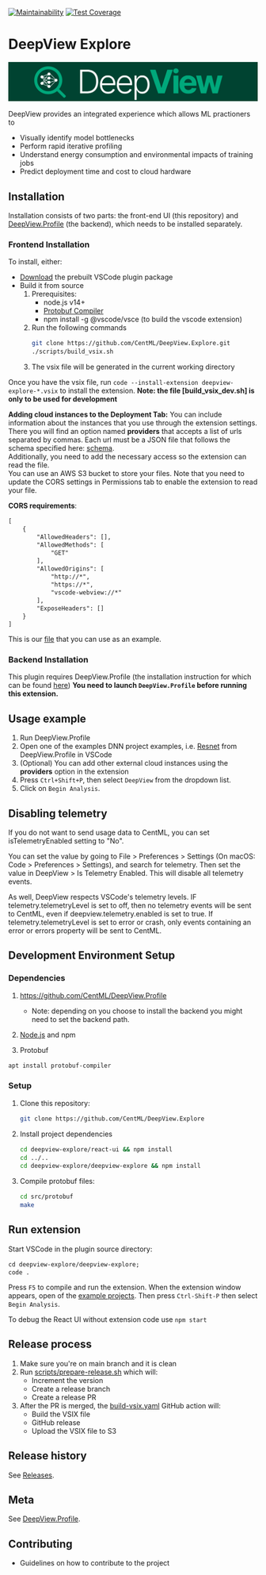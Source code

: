 [![Maintainability](https://api.codeclimate.com/v1/badges/0001287428a20bef03ad/maintainability)](https://codeclimate.com/github/CentML/DeepView.Explore/maintainability)
[![Test Coverage](https://api.codeclimate.com/v1/badges/0001287428a20bef03ad/test_coverage)](https://codeclimate.com/github/CentML/DeepView.Explore/test_coverage)

# DeepView Explore
![DeepView](https://raw.githubusercontent.com/CentML/DeepView.Explore/main/deepview-explore/react-ui/public/resources/deepview.png)

DeepView provides an integrated experience which allows ML practioners to
- Visually identify model bottlenecks
- Perform rapid iterative profiling
- Understand energy consumption and environmental impacts of training jobs
- Predict deployment time and cost to cloud hardware

## Installation
Installation consists of two parts: the front-end UI (this repository) and [DeepView.Profile](https://github.com/CentML/DeepView.Profile) (the backend), which needs to be installed separately.

### Frontend Installation
To install, either:
* [Download](https://centml-releases.s3.us-east-2.amazonaws.com/deepview-explore/index.html) the prebuilt VSCode plugin package
* Build it from source
  1. Prerequisites:
     - node.js v14+
     - [Protobuf Compiler](https://grpc.io/docs/protoc-installation/)
     - npm install -g @vscode/vsce (to build the vscode extension)
  2. Run the following commands    
      ```bash
      git clone https://github.com/CentML/DeepView.Explore.git
      ./scripts/build_vsix.sh
      ```
  3. The vsix file will be generated in the current working directory

Once you have the vsix file, run `code --install-extension deepview-explore-*.vsix` to install the extension.
**Note: the file [build_vsix_dev.sh] is only to be used for development**

**Adding cloud instances to the Deployment Tab:** You can include information about the instances that you use through the extension settings. There you will find an option named **providers** that accepts a list of urls separated by commas. Each url must be a JSON file that follows the schema specified here: [schema](deepview-explore/react-ui/src/schema/CloudProvidersSchema.js).<br/>
Additionally, you need to add the necessary access so the extension can read the file.<br/>
You can use an AWS S3 bucket to store your files. Note that you need to update the CORS settings in Permissions tab to enable the extension to read your file.

**CORS requirements**:
```
[
    {
        "AllowedHeaders": [],
        "AllowedMethods": [
            "GET"
        ],
        "AllowedOrigins": [
            "http://*",
            "https://*",
            "vscode-webview://*"
        ],
        "ExposeHeaders": []
    }
]
```

This is our [file](https://deepview-explorer-public.s3.amazonaws.com/vscode-cloud-providers/providers.json) that you can use as an example.

### Backend Installation
This plugin requires DeepView.Profile (the installation instruction for which can be found [here](https://github.com/CentML/DeepView.Profile)) **You need to launch `DeepView.Profile` before running this extension.**

## Usage example
1. Run DeepView.Profile
2. Open one of the examples DNN project examples, i.e. [Resnet](https://github.com/CentML/DeepView.Profile/tree/main/examples/resnet) from DeepView.Profile in VSCode
3. (Optional) You can add other external cloud instances using the **providers** option in the extension
4. Press `Ctrl+Shift+P`, then select `DeepView` from the dropdown list.
5. Click on `Begin Analysis`.

## Disabling telemetry
If you do not want to send usage data to CentML, you can set isTelemetryEnabled setting to "No".

You can set the value by going to File > Preferences > Settings (On macOS: Code > Preferences > Settings), and search for telemetry. Then set the value in DeepView > Is Telemetry Enabled. This will disable all telemetry events.

As well, DeepView respects VSCode's telemetry levels. IF telemetry.telemetryLevel is set to off, then no telemetry events will be sent to CentML, even if deepview.telemetry.enabled is set to true. If telemetry.telemetryLevel is set to error or crash, only events containing an error or errors property will be sent to CentML.

## Development Environment Setup

### Dependencies
1. https://github.com/CentML/DeepView.Profile
   
   - Note: depending on you choose to install the backend you might need to set the backend path.
2. [Node.js](https://nodejs.org/en/) and npm
3. Protobuf
```bash
apt install protobuf-compiler
```

### Setup
1. Clone this repository:
   ```zsh
   git clone https://github.com/CentML/DeepView.Explore
   ```
1. Install project dependencies
   ```zsh
   cd deepview-explore/react-ui && npm install
   cd ../..
   cd deepview-explore/deepview-explore && npm install
   ```
1. Compile protobuf files:
   ```zsh
   cd src/protobuf
   make
   ```
## Run extension
Start VSCode in the plugin source directory:
```
cd deepview-explore/deepview-explore;
code .
```
Press `F5` to compile and run the extension. When the extension window appears, open of the [example projects](https://github.com/CentML/DeepView.Profile/tree/main/examples). Then press `Ctrl-Shift-P` then select `Begin Analysis`.

To debug the React UI without extension code use `npm start`

## Release process
1. Make sure you're on main branch and it is clean
2. Run [scripts/prepare-release.sh](tools/prepare-release.sh) which will:
    * Increment the version
    * Create a release branch
    * Create a release PR
1. After the PR is merged, the [build-vsix.yaml](.github/workflows/build-vsix.yaml) GitHub action will:
    * Build the VSIX file
    * GitHub release
    * Upload the VSIX file to S3

## Release history
See [Releases](https://github.com/CentML/DeepView.Explore/releases).

## Meta
See [DeepView.Profile](https://github.com/CentML/DeepView.Profile).

## Contributing
 - Guidelines on how to contribute to the project
